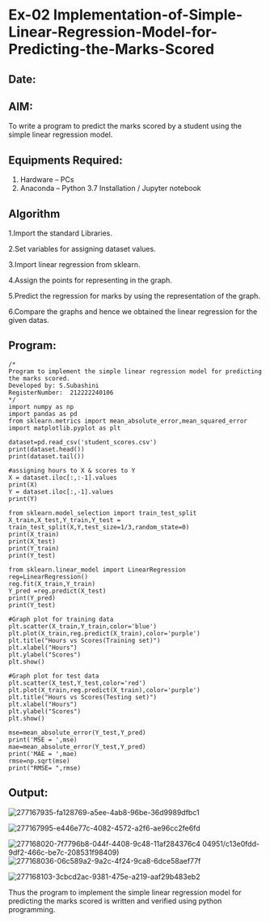 # Ex-02 Implementation-of-Simple-Linear-Regression-Model-for-Predicting-the-Marks-Scored
## Date:


## AIM:
To write a program to predict the marks scored by a student using the simple linear regression model.

## Equipments Required:
1. Hardware – PCs
2. Anaconda – Python 3.7 Installation / Jupyter notebook

## Algorithm
1.Import the standard Libraries.

2.Set variables for assigning dataset values.

3.Import linear regression from sklearn.

4.Assign the points for representing in the graph.

5.Predict the regression for marks by using the representation of the graph.

6.Compare the graphs and hence we obtained the linear regression for the given datas.

## Program:
```
/*
Program to implement the simple linear regression model for predicting the marks scored.
Developed by: S.Subashini
RegisterNumber:  212222240106
*/
import numpy as np
import pandas as pd
from sklearn.metrics import mean_absolute_error,mean_squared_error
import matplotlib.pyplot as plt

dataset=pd.read_csv('student_scores.csv')
print(dataset.head())
print(dataset.tail())

#assigning hours to X & scores to Y
X = dataset.iloc[:,:-1].values
print(X)
Y = dataset.iloc[:,-1].values
print(Y)

from sklearn.model_selection import train_test_split
X_train,X_test,Y_train,Y_test = train_test_split(X,Y,test_size=1/3,random_state=0)
print(X_train)
print(X_test)
print(Y_train)
print(Y_test)

from sklearn.linear_model import LinearRegression
reg=LinearRegression()
reg.fit(X_train,Y_train)
Y_pred =reg.predict(X_test)
print(Y_pred)
print(Y_test)

#Graph plot for training data
plt.scatter(X_train,Y_train,color='blue')
plt.plot(X_train,reg.predict(X_train),color='purple')
plt.title("Hours vs Scores(Training set)")
plt.xlabel("Hours")
plt.ylabel("Scores")
plt.show()

#Graph plot for test data
plt.scatter(X_test,Y_test,color='red')
plt.plot(X_train,reg.predict(X_train),color='purple')
plt.title("Hours vs Scores(Testing set)")
plt.xlabel("Hours")
plt.ylabel("Scores")
plt.show()

mse=mean_absolute_error(Y_test,Y_pred)
print('MSE = ',mse)
mae=mean_absolute_error(Y_test,Y_pred)
print('MAE = ',mae)
rmse=np.sqrt(mse)
print("RMSE= ",rmse)
```

## Output:
![277167935-fa128769-a5ee-4ab8-96be-36d9989dfbc1](https://github.com/SubashiniSenniappan/Implementation-of-Simple-Linear-Regression-Model-for-Predicting-the-Marks-Scored/assets/119404951/fa640f3f-fa6d-4cdd-966a-f8c6700db184)

![277167995-e446e77c-4082-4572-a2f6-ae96cc2fe6fd](https://github.com/SubashiniSenniappan/Implementation-of-Simple-Linear-Regression-Model-for-Predicting-the-Marks-Scored/assets/119404951/be195996-4c94-4d1b-ac6a-dba15cfb3465)




![277168020-7f7796b8-044f-4408-9c48-11af284376c4](https://github.com/SubashiniSenniappan/Implementation-of-Simple-Linear-Regression-Model-for-Predicting-the-Marks-Scored/assets/119404951/d69b6641-d490-4bdb-964b-ea4ce8659f8e)
04951/c13e0fdd-9df2-466c-be7c-208531f98409)
![277168036-06c589a2-9a2c-4f24-9ca8-6dce58aef77f](https://github.com/SubashiniSenniappan/Implementation-of-Simple-Linear-Regression-Model-for-Predicting-the-Marks-Scored/assets/119404951/f05d272b-b501-4a5e-bfe8-a26a41deeb8f)

![277168103-3cbcd2ac-9381-475e-a219-aaf29b483eb2](https://github.com/SubashiniSenniappan/Implementation-of-Simple-Linear-Regression-Model-for-Predicting-the-Marks-Scored/assets/119404951/50224363-1aaf-44f6-9278-304f9d841379)

Thus the program to implement the simple linear regression model for predicting the marks scored is written and verified using python programming.
